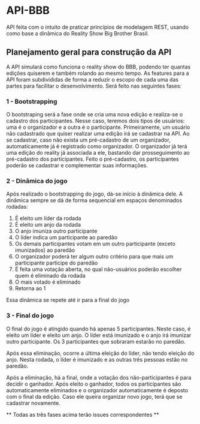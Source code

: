 # API-BBB

API feita com o intuito de praticar princípios de modelagem REST, usando como base a dinâmica do Reality Show Big Brother Brasil.

## Planejamento geral para construção da API

A API simulará como funciona o reality show do BBB, podendo ter quantas edições quiserem e também rolando ao mesmo tempo. 
As features para a API foram subdivididas de forma a reduzir o escopo de cada uma das partes para facilitar o desenvolvimento.
Será feito nas seguintes fases:

### 1 - Bootstrapping

O bootstraping será a fase onde se cria uma nova edição e realiza-se o cadastro dos participantes. Nesse caso, teremos dois tipos de usuários: uma é o organizador e a outra é o participante.
Primeiramente, um usuário não cadastrado que quiser realizar uma edição irá se cadastrar na API. Ao se cadastrar, caso não exista um pré-cadastro de um organizador, automaticamente já é registrado como organizador. O organizador já terá uma edição do reality já associada a ele, bastando dar prosseguimento ao pré-cadastro dos participantes.
Feito o pré-cadastro, os participantes poderão se cadastrar e complementar suas informações.

### 2 - Dinâmica do jogo

Após realizado o bootstrapping do jogo, dá-se início à dinâmica dele.
A dinâmica sempre se dá de forma sequencial em espaços denominados rodadas:

1. É eleito um líder da rodada
2. É eleito um anjo da rodada
3. O anjo imuniza outro participante
4. O líder indica um participante ao paredão
5. Os demais participantes votam em um outro participante (exceto imunizados) ao paredão
6. O organizador poderá ter algum outro critério para que mais um participante participe do paredão
7. É feita uma votação aberta, no qual não-usuários poderão escolher quem é eliminado da rodada
8. O mais votado é eliminado
9. Retorna ao 1

Essa dinâmica se repete até ir para a final do jogo

### 3 - Final do jogo

O final do jogo é atingido quando há apenas 5 participantes. Neste caso, é eleito um líder e eleito um anjo. O líder está imunizado e o anjo irá imunizar outro participante. Os 3 participantes que sobraram estarão no paredão.

Após essa eliminação, ocorre a última eleição do líder, não tendo eleição do anjo. Nesta rodada, o líder é imunizado e as outras três pessoas estão no paredão.

Após a eliminação, há a final, onde a votação dos não-participantes é para decidir o ganhador. Após eleito o ganhador, todos os participantes são automaticamente eliminados e o organizador automaticamente é deposto com o final da edição. Caso ele queira organizar novo jogo, terá que se cadastrar novamente.

** Todas as três fases acima terão issues correspondentes **
